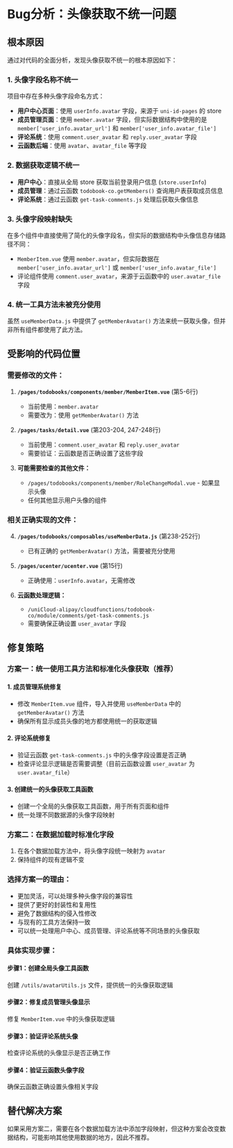 # Bug分析：头像获取不统一问题

## 根本原因

通过对代码的全面分析，发现头像获取不统一的根本原因如下：

### 1. 头像字段名称不统一
项目中存在多种头像字段命名方式：
- **用户中心页面**：使用 `userInfo.avatar` 字段，来源于 `uni-id-pages` 的 store
- **成员管理页面**：使用 `member.avatar` 字段，但实际数据结构中使用的是 `member['user_info.avatar_url']` 和 `member['user_info.avatar_file']`
- **评论系统**：使用 `comment.user_avatar` 和 `reply.user_avatar` 字段
- **云函数后端**：使用 `avatar`、`avatar_file` 等字段

### 2. 数据获取逻辑不统一
- **用户中心**：直接从全局 store 获取当前登录用户信息 (`store.userInfo`)
- **成员管理**：通过云函数 `todobook-co.getMembers()` 查询用户表获取成员信息
- **评论系统**：通过云函数 `get-task-comments.js` 处理后获取头像信息

### 3. 头像字段映射缺失
在多个组件中直接使用了简化的头像字段名，但实际的数据结构中头像信息存储路径不同：
- `MemberItem.vue` 使用 `member.avatar`，但实际数据在 `member['user_info.avatar_url']` 或 `member['user_info.avatar_file']`
- 评论组件使用 `comment.user_avatar`，来源于云函数中的 `user.avatar_file` 字段

### 4. 统一工具方法未被充分使用
虽然 `useMemberData.js` 中提供了 `getMemberAvatar()` 方法来统一获取头像，但并非所有组件都使用了此方法。

## 受影响的代码位置

### 需要修改的文件：

1. **`/pages/todobooks/components/member/MemberItem.vue`** (第5-6行)
   - 当前使用：`member.avatar`
   - 需要改为：使用 `getMemberAvatar()` 方法

2. **`/pages/tasks/detail.vue`** (第203-204, 247-248行)
   - 当前使用：`comment.user_avatar` 和 `reply.user_avatar`
   - 需要验证：云函数是否正确设置了这些字段

3. **可能需要检查的其他文件：**
   - `/pages/todobooks/components/member/RoleChangeModal.vue` - 如果显示头像
   - 任何其他显示用户头像的组件

### 相关正确实现的文件：
4. **`/pages/todobooks/composables/useMemberData.js`** (第238-252行)
   - 已有正确的 `getMemberAvatar()` 方法，需要被充分使用

5. **`/pages/ucenter/ucenter.vue`** (第15行)
   - 正确使用：`userInfo.avatar`，无需修改

6. **云函数处理逻辑：**
   - `/uniCloud-alipay/cloudfunctions/todobook-co/module/comments/get-task-comments.js`
   - 需要确保正确设置 `user_avatar` 字段

## 修复策略

### 方案一：统一使用工具方法和标准化头像获取（推荐）

#### 1. 成员管理系统修复
- 修改 `MemberItem.vue` 组件，导入并使用 `useMemberData` 中的 `getMemberAvatar()` 方法
- 确保所有显示成员头像的地方都使用统一的获取逻辑

#### 2. 评论系统修复
- 验证云函数 `get-task-comments.js` 中的头像字段设置是否正确
- 检查评论显示逻辑是否需要调整（目前云函数设置 `user_avatar` 为 `user.avatar_file`）

#### 3. 创建统一的头像获取工具函数
- 创建一个全局的头像获取工具函数，用于所有页面和组件
- 统一处理不同数据源的头像字段映射

### 方案二：在数据加载时标准化字段
1. 在各个数据加载方法中，将头像字段统一映射为 `avatar`
2. 保持组件的现有逻辑不变

### 选择方案一的理由：
- 更加灵活，可以处理多种头像字段的兼容性
- 提供了更好的封装性和复用性
- 避免了数据结构的侵入性修改
- 与现有的工具方法保持一致
- 可以统一处理用户中心、成员管理、评论系统等不同场景的头像获取

### 具体实现步骤：

#### 步骤1：创建全局头像工具函数
创建 `/utils/avatarUtils.js` 文件，提供统一的头像获取逻辑

#### 步骤2：修复成员管理头像显示
修复 `MemberItem.vue` 中的头像获取逻辑

#### 步骤3：验证评论系统头像
检查评论系统的头像显示是否正确工作

#### 步骤4：验证云函数头像字段
确保云函数正确设置头像相关字段

## 替代解决方案

如果采用方案二，需要在各个数据加载方法中添加字段映射，但这种方案会改变数据结构，可能影响其他使用数据的地方，因此不推荐。